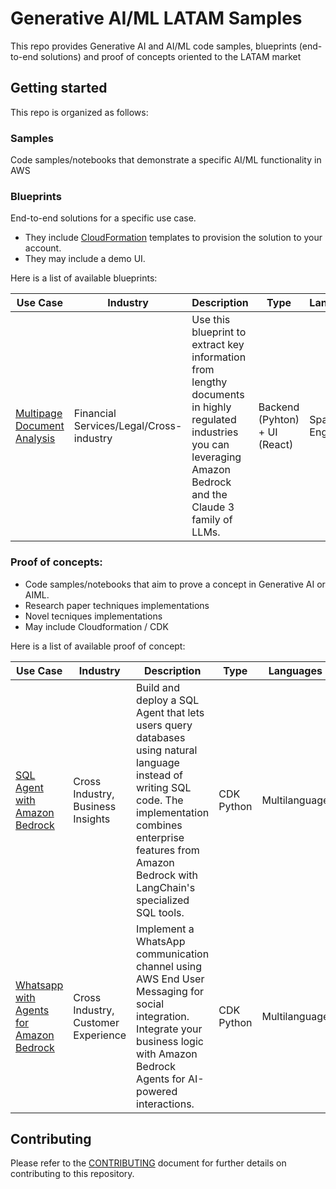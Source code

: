 # Generative AI/ML LATAM Samples

This repo provides Generative AI and AI/ML code samples, blueprints (end-to-end solutions) and proof of concepts oriented to the LATAM market

## Getting started

This repo is organized as follows:

### Samples
Code samples/notebooks that demonstrate a specific AI/ML functionality in AWS



### Blueprints

End-to-end solutions for a specific use case. 
  * They include [CloudFormation](https://aws.amazon.com/cloudformation/) templates to provision the solution to your account. 
  * They may include a demo UI.

Here is a list of available blueprints:

| Use Case                                                    | Industry                                | Description                    | Type        | Languages        |
|-------------------------------------------------------------|-----------------------------------------|--------------------------------|-------------|------------------|
| [Multipage Document Analysis](./blueprints/multipage-document-analysis/) | Financial Services/Legal/Cross-industry | Use this blueprint to extract key information from lengthy documents in highly regulated industries you can leveraging Amazon Bedrock and the Claude 3 family of LLMs. | Backend (Pyhton) + UI (React) | Spanish, English |

### Proof of concepts:
  * Code samples/notebooks that aim to prove a concept in Generative AI or AIML.
  * Research paper techniques implementations
  * Novel tecniques implementations
  * May include Cloudformation / CDK 

Here is a list of available proof of concept:

| Use Case                                                    | Industry                                | Description                    | Type        | Languages        |
|-------------------------------------------------------------|-----------------------------------------|--------------------------------|-------------|------------------|
| [SQL Agent with Amazon Bedrock](./pocs/sql-bedrock-agent/README.md) | Cross Industry, Business Insights |Build and deploy a SQL Agent that lets users query databases using natural language instead of writing SQL code. The implementation combines enterprise features from Amazon Bedrock with LangChain's specialized SQL tools. | CDK Python| Multilanguage |
| [Whatsapp with Agents for Amazon Bedrock](./pocs/end-user-messaging-bedrock/README.md) | Cross Industry, Customer Experience | Implement a WhatsApp communication channel using AWS End User Messaging for social integration. Integrate your business logic with Amazon Bedrock Agents for AI-powered interactions. | CDK Python| Multilanguage |


## Contributing

Please refer to the [CONTRIBUTING](CONTRIBUTING.md) document for further details on contributing to this repository. 
